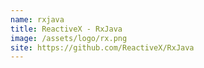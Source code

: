 ```yaml
---
name: rxjava
title: ReactiveX - RxJava
image: /assets/logo/rx.png
site: https://github.com/ReactiveX/RxJava
---
```

